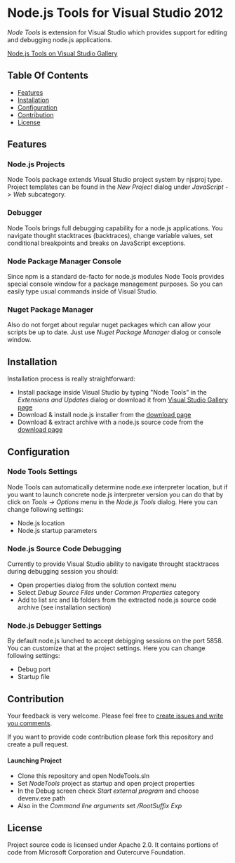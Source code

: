 # Node.js Tools for Visual Studio 2012

*Node Tools* is extension for Visual Studio which provides support for editing and debugging node.js applications.

[Node.js Tools on Visual Studio Gallery](http://visualstudiogallery.msdn.microsoft.com/885a8a68-e38b-4e6a-b96d-083d5572b645)

## Table Of Contents
* [Features](#features)
* [Installation](#installation)
* [Configuration](#configuration)
* [Contribution](#contribution)
* [License](#license)

## Features

### Node.js Projects

Node Tools package extends Visual Studio project system by njsproj type. Project templates can be found in the _New Project_ dialog under _JavaScript -> Web_ subcategory.

### Debugger

Node Tools brings full debugging capability for a node.js applications. You navigate thought stacktraces (backtraces), change variable values, set conditional breakpoints and breaks on JavaScript exceptions.

### Node Package Manager Console

Since npm is a standard de-facto for node.js modules Node Tools provides special console window for a package management purposes. So you can easily type usual commands inside of Visual Studio.

### Nuget Package Manager

Also do not forget about regular nuget packages which can allow your scripts be up to date. Just use _Nuget Package Manager_ dialog or console window.

## Installation

Installation process is really straightforward:

* Install package inside Visual Studio by typing "Node Tools" in the _Extensions and Updates_ dialog or download it from [Visual Studio Gallery page](http://visualstudiogallery.msdn.microsoft.com/885a8a68-e38b-4e6a-b96d-083d5572b645)
* Download & install node.js installer from the [download page](http://nodejs.org/download/)
* Download & extract archive with a node.js source code from the [download page](http://nodejs.org/download/)

## Configuration

### Node Tools Settings

Node Tools can automatically determine node.exe interpreter location, but if you want to launch concrete node.js interpreter version you can do that by click on _Tools -> Options_ menu in the _Node.js Tools_ dialog.
Here you can change following settings:

* Node.js location
* Node.js startup parameters

### Node.js Source Code Debugging

Currently to provide Visual Studio ability to navigate throught stacktraces during debugging session you should:

* Open properties dialog from the solution context menu
* Select _Debug Source Files_ under _Common Properties_ category
* Add to list src and lib folders from the extracted node.js source code archive (see installation section) 

### Node.js Debugger Settings

By default node.js lunched to accept debigging sessions on the port 5858. You can customize that at the project settings.
Here you can change following settings:

* Debug port
* Startup file

## Contribution

Your feedback is very welcome. Please feel free to [create issues and write you comments](https://github.com/dtretyakov/node-tools/issues).

If you want to provide code contribution please fork this repository and create a pull request.

#### Launching Project

* Clone this repository and open NodeTools.sln
* Set _NodeTools_ project as startup and open project properties
* In the Debug screen check _Start external program_ and choose devenv.exe path
* Also in the _Command line arguments_ set _/RootSuffix Exp_

## License

Project source code is licensed under Apache 2.0. It contains portions of code from Microsoft Corporation and Outercurve Foundation.
